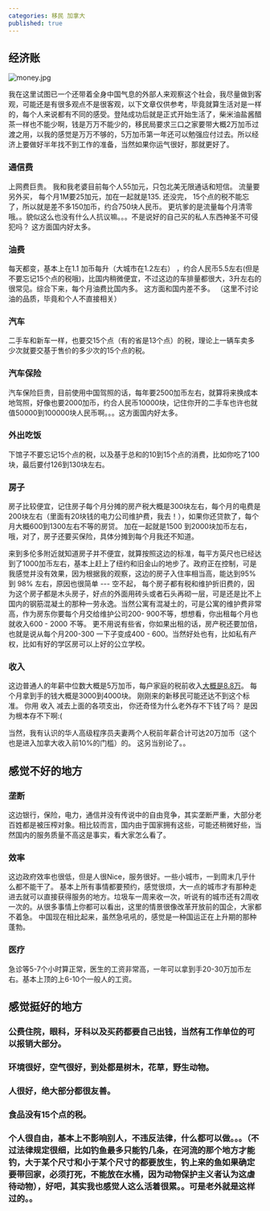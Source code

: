 ```yaml
---
categories: 移民 加拿大
published: true
---
```

## 经济账
![money.jpg]({{site.baseurl}}/images/money.jpg)

我在这里试图已一个还带着全身中国气息的外部人来观察这个社会，我尽量做到客观，可能还是有很多观点不是很客观，以下文章仅供参考，毕竟就算生活对是一样的，每个人来说都有不同的感受。登陆成功后就是正式开始生活了，柴米油盐酱醋茶一样也不能少啊，钱是万万不能少的，移民局要求三口之家要带大概2万加币过渡之用，以我的感觉是万万不够的，5万加币第一年还可以勉强应付过去。所以经济上要做好半年找不到工作的准备，当然如果你运气很好，那就更好了。

### 通信费

上网费巨贵。 我和我老婆目前每个人55加元，只包北美无限通话和短信。 流量要另外买， 每个月1M要25加元，加在一起就是135. 还没完， 15个点的税不能忘了，所以就是差不多150加币，约合750块人民币。 更坑爹的是流量每个月清零哦。。貌似这么也没有什么人抗议嘛。。。不是说好的自己买的私人东西神圣不可侵犯吗？ 这方面国内好太多。

### 油费

每天都变，基本上在1.1 加币每升（大城市在1.2左右） ，约合人民币5.5左右(但是不要忘记15个点的税哦)，比国内稍微便宜，不过这边的车排量都很大，3升左右的很常见。综合下来，每个月油费比国内多。 这方面和国内差不多。 （这里不讨论油的品质，毕竟和个人不直接相关）

### 汽车

二手车和新车一样，也要交15个点（有的省是13个点）的税，理论上一辆车卖多少次就要交基于售价的多少次的15个点的税。

### 汽车保险

汽车保险巨贵，目前使用中国驾照的话，每年要2500加币左右，就算将来换成本地驾照，好像也要2000加币，约合人民币10000块，记住你开的二手车也许也就值50000到100000块人民币啊。。。这方面国内好太多。

### 外出吃饭

下馆子不要忘记15个点的税，以及基于总和的10到15个点的消费，比如你吃了100块，最后要付126到130块左右。

### 房子

房子比较便宜，记住房子每个月分摊的房产税大概是300块左右，每个月的电费是200块左右（里面有20块钱的电力公司维护费，我去！），如果你还贷款了，每个月大概600到1300左右不等的房贷。 加在一起就是1500 到2000块加币左右，哦，对了，房子还要买保险，具体分摊到每个月我还不知道。 

来到多伦多附近就知道房子并不便宜，就算按照这边的标准，每平方英尺也已经达到了1000加币左右，基本上赶上了纽约和旧金山的地步了。政府正在控制，可是我感觉并没有效果，因为根据我的观察，这边的房子入住率相当高，能达到95% 到 98% 左右，原因也很简单 --- 空不起， 每个房子都有税和维护折旧费的，因为这个房子都是木头房子，好点的外面用砖头或者石头再砌一层，可是还是比不上国内的钢筋混凝土的那种一劳永逸。当然公寓有混凝土的，可是公寓的维护费非常高，作为房东你要每个月交给维护公司200- 900不等，想想看，你出租每个月也就收入600 - 2000 不等。 更不用说有些省，你如果出租的话，房产税还要加倍，也就是说从每个月200-300 一下子变成400 - 600。当然好处也有，比如私有产权，比如有好的学区房可以上好的公立学校。

### 收入

这边普通人的年薪中位数大概是5万加币，每户家庭的税前收入[大概是8.8万](http://www.statcan.gc.ca/tables-tableaux/sum-som/l01/cst01/famil106a-eng.htm)。 每个月拿到手的钱大概是3000到4000块。 刚刚来的新移民可能还达不到这个标准。 你用 收入 减去上面的各项支出， 你还奇怪为什么老外存不下钱了吗？ 是因为根本存不下啊:(

当然，我有认识的华人高级程序员夫妻两个人税前年薪合计可达20万加币（这个也是进入加拿大收入前10%的门槛）的。 这另当别论了。。

## 感觉不好的地方

### 垄断

这边银行，保险，电力，通信并没有传说中的自由竞争，其实垄断严重，大部分老百姓都是被压榨对象。相比较而言，国内由于国家拥有这些，可能还稍微好些，当然国内的服务质量不高这是事实，看大家怎么看了。

### 效率

这边政府效率也很低，但是人很Nice，服务很好。一些小城市，一到周末几乎什么都不能干了。 基本上所有事情都要预约，感觉很烦，大一点的城市才有那种走进去就可以直接获得服务的地方。垃圾车一周来收一次，听说有的城市还有2周收一次的。从很多事情上你都可以看出，这里的情景很像改革开放前的国企，大家都不着急。 中国现在相比起来，虽然急吼吼的，感觉是一种国运正在上升期的那种蓬勃。

### 医疗

急诊等5-7个小时算正常，医生的工资非常高，一年可以拿到手20-30万加币左右。基本上顶的上6-10个一般人的工资。

## 感觉挺好的地方

### 公费住院，眼科，牙科以及买药都要自己出钱，当然有工作单位的可以报销大部分。
### 环境很好，空气很好，到处都是树木，花草，野生动物。
### 人很好，绝大部分都很友善。
### 食品没有15个点的税。 
### 个人很自由，基本上不影响别人，不违反法律，什么都可以做。。。（不过法律规定很细，比如钓鱼最多只能钓几条，在河流的那个地方才能钓，大于某个尺寸和小于某个尺寸的都要放生，钓上来的鱼如果确定要带回家，必须打死，不能放在水桶，因为动物保护主义者认为这虐待动物），好吧，其实我也感觉人这么活着很累。。可是老外就是这样过的。。
